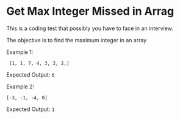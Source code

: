 # Get Max Integer Missed in Arrag

This is a coding test that possibly you have to face in an interview.

The objective is to find the maximum integer in an array

Example 1:
```
 [1, 1, 7, 4, 3, 2, 2,]
```

Expected Output: 
```6```

Example 2:

````
[-3, -1, -4, 0]
````
Expected Output: ```1```
